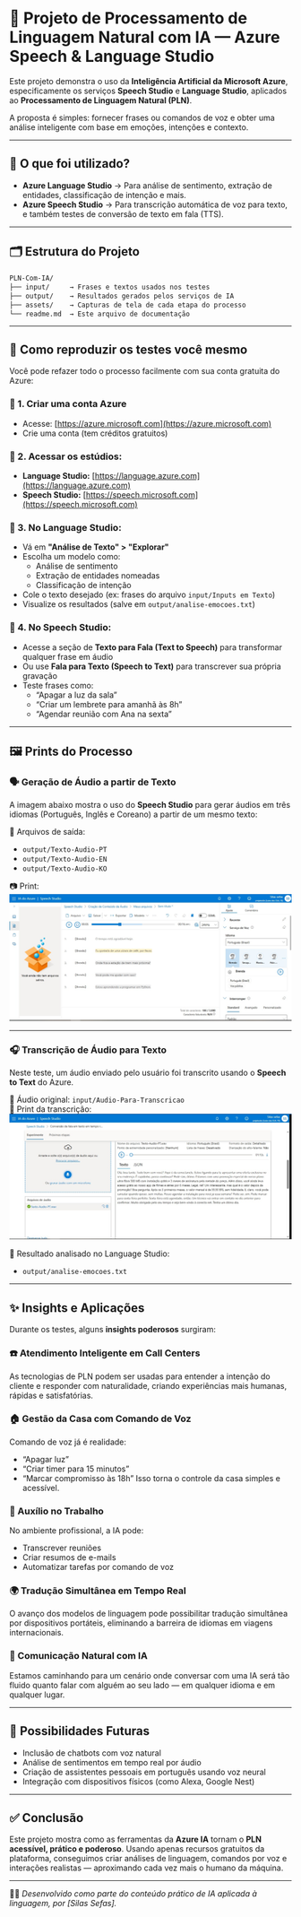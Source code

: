 
# 💬 Projeto de Processamento de Linguagem Natural com IA — Azure Speech & Language Studio

Este projeto demonstra o uso da **Inteligência Artificial da Microsoft Azure**, especificamente os serviços **Speech Studio** e **Language Studio**, aplicados ao **Processamento de Linguagem Natural (PLN)**.

A proposta é simples: fornecer frases ou comandos de voz e obter uma análise inteligente com base em emoções, intenções e contexto.

---

## 🧠 O que foi utilizado?

- **Azure Language Studio** → Para análise de sentimento, extração de entidades, classificação de intenção e mais.
- **Azure Speech Studio** → Para transcrição automática de voz para texto, e também testes de conversão de texto em fala (TTS).

---

## 🗂️ Estrutura do Projeto

```
PLN-Com-IA/
├── input/     → Frases e textos usados nos testes
├── output/    → Resultados gerados pelos serviços de IA
├── assets/    → Capturas de tela de cada etapa do processo
└── readme.md  → Este arquivo de documentação
```

---

## 👣 Como reproduzir os testes você mesmo

Você pode refazer todo o processo facilmente com sua conta gratuita do Azure:

### 🔹 1. Criar uma conta Azure
- Acesse: [https://azure.microsoft.com](https://azure.microsoft.com)
- Crie uma conta (tem créditos gratuitos)

### 🔹 2. Acessar os estúdios:
- **Language Studio:** [https://language.azure.com](https://language.azure.com)
- **Speech Studio:** [https://speech.microsoft.com](https://speech.microsoft.com)

### 🔹 3. No **Language Studio**:
- Vá em **"Análise de Texto" > "Explorar"**
- Escolha um modelo como:
  - Análise de sentimento
  - Extração de entidades nomeadas
  - Classificação de intenção
- Cole o texto desejado (ex: frases do arquivo `input/Inputs em Texto`)
- Visualize os resultados (salve em `output/analise-emocoes.txt`)

### 🔹 4. No **Speech Studio**:
- Acesse a seção de **Texto para Fala (Text to Speech)** para transformar qualquer frase em áudio
- Ou use **Fala para Texto (Speech to Text)** para transcrever sua própria gravação
- Teste frases como:
  - “Apagar a luz da sala”
  - “Criar um lembrete para amanhã às 8h”
  - “Agendar reunião com Ana na sexta”

---

## 🖼️ Prints do Processo

### 🗣️ Geração de Áudio a partir de Texto
A imagem abaixo mostra o uso do **Speech Studio** para gerar áudios em três idiomas (Português, Inglês e Coreano) a partir de um mesmo texto:

📁 Arquivos de saída:  
- `output/Texto-Audio-PT`  
- `output/Texto-Audio-EN`  
- `output/Texto-Audio-KO`  

📷 Print:
![Geração de Áudio](assets/Gerar-Audio-Por-Texto.png)

---

### 🎧 Transcrição de Áudio para Texto
Neste teste, um áudio enviado pelo usuário foi transcrito usando o **Speech to Text** do Azure.

📁 Áudio original: `input/Audio-Para-Transcricao`  
📁 Print da transcrição:  
![Transcrição de Áudio](assets/Transcrição-De-Audio.png)

📁 Resultado analisado no Language Studio:  
- `output/analise-emocoes.txt`

---

## ✨ Insights e Aplicações

Durante os testes, alguns **insights poderosos** surgiram:

### ☎️ Atendimento Inteligente em Call Centers
As tecnologias de PLN podem ser usadas para entender a intenção do cliente e responder com naturalidade, criando experiências mais humanas, rápidas e satisfatórias.

### 🏠 Gestão da Casa com Comando de Voz
Comando de voz já é realidade:
- “Apagar luz”
- “Criar timer para 15 minutos”
- “Marcar compromisso às 18h”
Isso torna o controle da casa simples e acessível.

### 💼 Auxílio no Trabalho
No ambiente profissional, a IA pode:
- Transcrever reuniões
- Criar resumos de e-mails
- Automatizar tarefas por comando de voz

### 🌍 Tradução Simultânea em Tempo Real
O avanço dos modelos de linguagem pode possibilitar tradução simultânea por dispositivos portáteis, eliminando a barreira de idiomas em viagens internacionais.

### 🤖 Comunicação Natural com IA
Estamos caminhando para um cenário onde conversar com uma IA será tão fluido quanto falar com alguém ao seu lado — em qualquer idioma e em qualquer lugar.

---

## 📌 Possibilidades Futuras

- Inclusão de chatbots com voz natural
- Análise de sentimentos em tempo real por áudio
- Criação de assistentes pessoais em português usando voz neural
- Integração com dispositivos físicos (como Alexa, Google Nest)

---

## ✅ Conclusão

Este projeto mostra como as ferramentas da **Azure IA** tornam o **PLN acessível, prático e poderoso**. Usando apenas recursos gratuitos da plataforma, conseguimos criar análises de linguagem, comandos por voz e interações realistas — aproximando cada vez mais o humano da máquina.

---

👨‍💻 *Desenvolvido como parte do conteúdo prático de IA aplicada à linguagem, por [Silas Sefas].*
